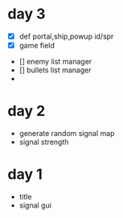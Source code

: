 # day 3
- [x] def portal,ship,powup id/spr
- [x] game field
- [] enemy list manager
- [] bullets list manager
- 
# day 2
- generate random signal map
- signal strength

# day 1
- title
- signal gui
